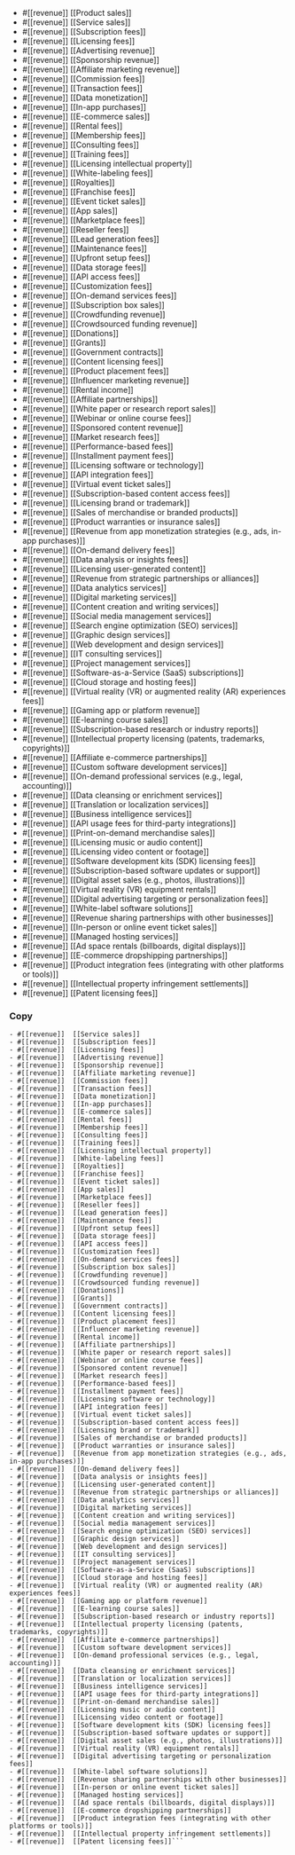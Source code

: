 
- #[[revenue]]  [[Product sales]]
- #[[revenue]]  [[Service sales]]
- #[[revenue]]  [[Subscription fees]]
- #[[revenue]]  [[Licensing fees]]
- #[[revenue]]  [[Advertising revenue]]
- #[[revenue]]  [[Sponsorship revenue]]
- #[[revenue]]  [[Affiliate marketing revenue]]
- #[[revenue]]  [[Commission fees]]
- #[[revenue]]  [[Transaction fees]]
- #[[revenue]]  [[Data monetization]]
- #[[revenue]]  [[In-app purchases]]
- #[[revenue]]  [[E-commerce sales]]
- #[[revenue]]  [[Rental fees]]
- #[[revenue]]  [[Membership fees]]
- #[[revenue]]  [[Consulting fees]]
- #[[revenue]]  [[Training fees]]
- #[[revenue]]  [[Licensing intellectual property]]
- #[[revenue]]  [[White-labeling fees]]
- #[[revenue]]  [[Royalties]]
- #[[revenue]]  [[Franchise fees]]
- #[[revenue]]  [[Event ticket sales]]
- #[[revenue]]  [[App sales]]
- #[[revenue]]  [[Marketplace fees]]
- #[[revenue]]  [[Reseller fees]]
- #[[revenue]]  [[Lead generation fees]]
- #[[revenue]]  [[Maintenance fees]]
- #[[revenue]]  [[Upfront setup fees]]
- #[[revenue]]  [[Data storage fees]]
- #[[revenue]]  [[API access fees]]
- #[[revenue]]  [[Customization fees]]
- #[[revenue]]  [[On-demand services fees]]
- #[[revenue]]  [[Subscription box sales]]
- #[[revenue]]  [[Crowdfunding revenue]]
- #[[revenue]]  [[Crowdsourced funding revenue]]
- #[[revenue]]  [[Donations]]
- #[[revenue]]  [[Grants]]
- #[[revenue]]  [[Government contracts]]
- #[[revenue]]  [[Content licensing fees]]
- #[[revenue]]  [[Product placement fees]]
- #[[revenue]]  [[Influencer marketing revenue]]
- #[[revenue]]  [[Rental income]]
- #[[revenue]]  [[Affiliate partnerships]]
- #[[revenue]]  [[White paper or research report sales]]
- #[[revenue]]  [[Webinar or online course fees]]
- #[[revenue]]  [[Sponsored content revenue]]
- #[[revenue]]  [[Market research fees]]
- #[[revenue]]  [[Performance-based fees]]
- #[[revenue]]  [[Installment payment fees]]
- #[[revenue]]  [[Licensing software or technology]]
- #[[revenue]]  [[API integration fees]]
- #[[revenue]]  [[Virtual event ticket sales]]
- #[[revenue]]  [[Subscription-based content access fees]]
- #[[revenue]]  [[Licensing brand or trademark]]
- #[[revenue]]  [[Sales of merchandise or branded products]]
- #[[revenue]]  [[Product warranties or insurance sales]]
- #[[revenue]]  [[Revenue from app monetization strategies (e.g., ads, in-app purchases)]]
- #[[revenue]]  [[On-demand delivery fees]]
- #[[revenue]]  [[Data analysis or insights fees]]
- #[[revenue]]  [[Licensing user-generated content]]
- #[[revenue]]  [[Revenue from strategic partnerships or alliances]]
- #[[revenue]]  [[Data analytics services]]
- #[[revenue]]  [[Digital marketing services]]
- #[[revenue]]  [[Content creation and writing services]]
- #[[revenue]]  [[Social media management services]]
- #[[revenue]]  [[Search engine optimization (SEO) services]]
- #[[revenue]]  [[Graphic design services]]
- #[[revenue]]  [[Web development and design services]]
- #[[revenue]]  [[IT consulting services]]
- #[[revenue]]  [[Project management services]]
- #[[revenue]]  [[Software-as-a-Service (SaaS) subscriptions]]
- #[[revenue]]  [[Cloud storage and hosting fees]]
- #[[revenue]]  [[Virtual reality (VR) or augmented reality (AR) experiences fees]]
- #[[revenue]]  [[Gaming app or platform revenue]]
- #[[revenue]]  [[E-learning course sales]]
- #[[revenue]]  [[Subscription-based research or industry reports]]
- #[[revenue]]  [[Intellectual property licensing (patents, trademarks, copyrights)]]
- #[[revenue]]  [[Affiliate e-commerce partnerships]]
- #[[revenue]]  [[Custom software development services]]
- #[[revenue]]  [[On-demand professional services (e.g., legal, accounting)]]
- #[[revenue]]  [[Data cleansing or enrichment services]]
- #[[revenue]]  [[Translation or localization services]]
- #[[revenue]]  [[Business intelligence services]]
- #[[revenue]]  [[API usage fees for third-party integrations]]
- #[[revenue]]  [[Print-on-demand merchandise sales]]
- #[[revenue]]  [[Licensing music or audio content]]
- #[[revenue]]  [[Licensing video content or footage]]
- #[[revenue]]  [[Software development kits (SDK) licensing fees]]
- #[[revenue]]  [[Subscription-based software updates or support]]
- #[[revenue]]  [[Digital asset sales (e.g., photos, illustrations)]]
- #[[revenue]]  [[Virtual reality (VR) equipment rentals]]
- #[[revenue]]  [[Digital advertising targeting or personalization fees]]
- #[[revenue]]  [[White-label software solutions]]
- #[[revenue]]  [[Revenue sharing partnerships with other businesses]]
- #[[revenue]]  [[In-person or online event ticket sales]]
- #[[revenue]]  [[Managed hosting services]]
- #[[revenue]]  [[Ad space rentals (billboards, digital displays)]]
- #[[revenue]]  [[E-commerce dropshipping partnerships]]
- #[[revenue]]  [[Product integration fees (integrating with other platforms or tools)]]
- #[[revenue]]  [[Intellectual property infringement settlements]]
- #[[revenue]]  [[Patent licensing fees]]
### Copy
```- #[[revenue]]  [[Product sales]]
- #[[revenue]]  [[Service sales]]
- #[[revenue]]  [[Subscription fees]]
- #[[revenue]]  [[Licensing fees]]
- #[[revenue]]  [[Advertising revenue]]
- #[[revenue]]  [[Sponsorship revenue]]
- #[[revenue]]  [[Affiliate marketing revenue]]
- #[[revenue]]  [[Commission fees]]
- #[[revenue]]  [[Transaction fees]]
- #[[revenue]]  [[Data monetization]]
- #[[revenue]]  [[In-app purchases]]
- #[[revenue]]  [[E-commerce sales]]
- #[[revenue]]  [[Rental fees]]
- #[[revenue]]  [[Membership fees]]
- #[[revenue]]  [[Consulting fees]]
- #[[revenue]]  [[Training fees]]
- #[[revenue]]  [[Licensing intellectual property]]
- #[[revenue]]  [[White-labeling fees]]
- #[[revenue]]  [[Royalties]]
- #[[revenue]]  [[Franchise fees]]
- #[[revenue]]  [[Event ticket sales]]
- #[[revenue]]  [[App sales]]
- #[[revenue]]  [[Marketplace fees]]
- #[[revenue]]  [[Reseller fees]]
- #[[revenue]]  [[Lead generation fees]]
- #[[revenue]]  [[Maintenance fees]]
- #[[revenue]]  [[Upfront setup fees]]
- #[[revenue]]  [[Data storage fees]]
- #[[revenue]]  [[API access fees]]
- #[[revenue]]  [[Customization fees]]
- #[[revenue]]  [[On-demand services fees]]
- #[[revenue]]  [[Subscription box sales]]
- #[[revenue]]  [[Crowdfunding revenue]]
- #[[revenue]]  [[Crowdsourced funding revenue]]
- #[[revenue]]  [[Donations]]
- #[[revenue]]  [[Grants]]
- #[[revenue]]  [[Government contracts]]
- #[[revenue]]  [[Content licensing fees]]
- #[[revenue]]  [[Product placement fees]]
- #[[revenue]]  [[Influencer marketing revenue]]
- #[[revenue]]  [[Rental income]]
- #[[revenue]]  [[Affiliate partnerships]]
- #[[revenue]]  [[White paper or research report sales]]
- #[[revenue]]  [[Webinar or online course fees]]
- #[[revenue]]  [[Sponsored content revenue]]
- #[[revenue]]  [[Market research fees]]
- #[[revenue]]  [[Performance-based fees]]
- #[[revenue]]  [[Installment payment fees]]
- #[[revenue]]  [[Licensing software or technology]]
- #[[revenue]]  [[API integration fees]]
- #[[revenue]]  [[Virtual event ticket sales]]
- #[[revenue]]  [[Subscription-based content access fees]]
- #[[revenue]]  [[Licensing brand or trademark]]
- #[[revenue]]  [[Sales of merchandise or branded products]]
- #[[revenue]]  [[Product warranties or insurance sales]]
- #[[revenue]]  [[Revenue from app monetization strategies (e.g., ads, in-app purchases)]]
- #[[revenue]]  [[On-demand delivery fees]]
- #[[revenue]]  [[Data analysis or insights fees]]
- #[[revenue]]  [[Licensing user-generated content]]
- #[[revenue]]  [[Revenue from strategic partnerships or alliances]]
- #[[revenue]]  [[Data analytics services]]
- #[[revenue]]  [[Digital marketing services]]
- #[[revenue]]  [[Content creation and writing services]]
- #[[revenue]]  [[Social media management services]]
- #[[revenue]]  [[Search engine optimization (SEO) services]]
- #[[revenue]]  [[Graphic design services]]
- #[[revenue]]  [[Web development and design services]]
- #[[revenue]]  [[IT consulting services]]
- #[[revenue]]  [[Project management services]]
- #[[revenue]]  [[Software-as-a-Service (SaaS) subscriptions]]
- #[[revenue]]  [[Cloud storage and hosting fees]]
- #[[revenue]]  [[Virtual reality (VR) or augmented reality (AR) experiences fees]]
- #[[revenue]]  [[Gaming app or platform revenue]]
- #[[revenue]]  [[E-learning course sales]]
- #[[revenue]]  [[Subscription-based research or industry reports]]
- #[[revenue]]  [[Intellectual property licensing (patents, trademarks, copyrights)]]
- #[[revenue]]  [[Affiliate e-commerce partnerships]]
- #[[revenue]]  [[Custom software development services]]
- #[[revenue]]  [[On-demand professional services (e.g., legal, accounting)]]
- #[[revenue]]  [[Data cleansing or enrichment services]]
- #[[revenue]]  [[Translation or localization services]]
- #[[revenue]]  [[Business intelligence services]]
- #[[revenue]]  [[API usage fees for third-party integrations]]
- #[[revenue]]  [[Print-on-demand merchandise sales]]
- #[[revenue]]  [[Licensing music or audio content]]
- #[[revenue]]  [[Licensing video content or footage]]
- #[[revenue]]  [[Software development kits (SDK) licensing fees]]
- #[[revenue]]  [[Subscription-based software updates or support]]
- #[[revenue]]  [[Digital asset sales (e.g., photos, illustrations)]]
- #[[revenue]]  [[Virtual reality (VR) equipment rentals]]
- #[[revenue]]  [[Digital advertising targeting or personalization fees]]
- #[[revenue]]  [[White-label software solutions]]
- #[[revenue]]  [[Revenue sharing partnerships with other businesses]]
- #[[revenue]]  [[In-person or online event ticket sales]]
- #[[revenue]]  [[Managed hosting services]]
- #[[revenue]]  [[Ad space rentals (billboards, digital displays)]]
- #[[revenue]]  [[E-commerce dropshipping partnerships]]
- #[[revenue]]  [[Product integration fees (integrating with other platforms or tools)]]
- #[[revenue]]  [[Intellectual property infringement settlements]]
- #[[revenue]]  [[Patent licensing fees]]```

